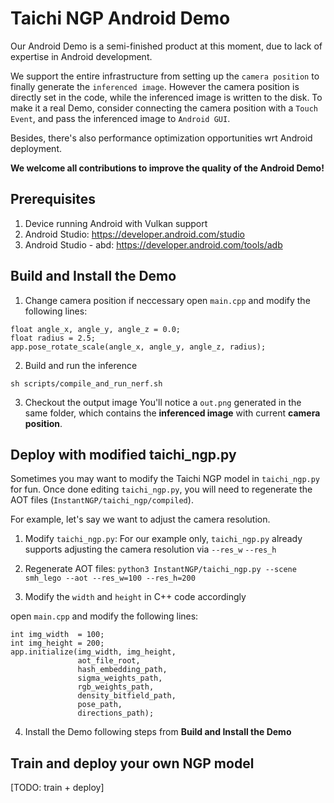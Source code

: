 # Taichi NGP Android Demo
Our Android Demo is a semi-finished product at this moment, due to lack of expertise in Android development. 

We support the entire infrastructure from setting up the `camera position` to finally generate the `inferenced image`. However the camera position is directly set in the code, while the inferenced image is written to the disk. To make it a real Demo, consider connecting the camera position with a `Touch Event`, and pass the inferenced image to `Android GUI`.

Besides, there's also performance optimization opportunities wrt Android deployment. 

**We welcome all contributions to improve the quality of the Android Demo!**

## Prerequisites 
1. Device running Android with Vulkan support
2. Android Studio: https://developer.android.com/studio
3. Android Studio - abd: https://developer.android.com/tools/adb

## Build and Install the Demo
1. Change camera position if neccessary
open `main.cpp` and modify the following lines:
```
float angle_x, angle_y, angle_z = 0.0;
float radius = 2.5;
app.pose_rotate_scale(angle_x, angle_y, angle_z, radius);
```

2. Build and run the inference
```
sh scripts/compile_and_run_nerf.sh
```

3. Checkout the output image
You'll notice a `out.png` generated in the same folder, which contains the **inferenced image** with current **camera position**.

## Deploy with modified taichi_ngp.py
Sometimes you may want to modify the Taichi NGP model in `taichi_ngp.py` for fun. Once done editing `taichi_ngp.py`, you will need to regenerate the AOT files (`InstantNGP/taichi_ngp/compiled`). 

For example, let's say we want to adjust the camera resolution. 

1. Modify `taichi_ngp.py`:
For our example only, `taichi_ngp.py` already supports adjusting the camera resolution via `--res_w` `--res_h`

2. Regenerate AOT files:
`python3 InstantNGP/taichi_ngp.py --scene smh_lego --aot --res_w=100 --res_h=200`

3. Modify the `width` and `height` in C++ code accordingly

open `main.cpp` and modify the following lines:
```
int img_width  = 100;
int img_height = 200;
app.initialize(img_width, img_height,
               aot_file_root,
               hash_embedding_path,
               sigma_weights_path,
               rgb_weights_path,
               density_bitfield_path,
               pose_path,
               directions_path);
```

4. Install the Demo following steps from **Build and Install the Demo**

## Train and deploy your own NGP model
[TODO: train + deploy]
